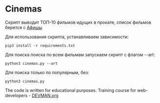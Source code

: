 # Cinemas

Скрипт выводит ТОП-10 фильмов идущих в прокате, список фильмов берется с [Афишы](http://www.afisha.ru/msk/schedule_cinema/).

Для использования скрипта, устанавливаем зависимости:

    pip3 install -r requirements.txt

Для поиска поиска по всем фильмам запускаем скрипт с флагом --art:

    python3 cinemas.py --art

Для поиска только по популярным, без:

    python3 cinemas.py

The code is written for educational purposes. Training course for web-developers - [DEVMAN.org](https://devman.org)
